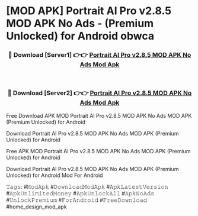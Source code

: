 # [MOD APK] Portrait AI Pro v2.8.5 MOD APK No Ads - (Premium Unlocked) for Android obwca



<div align="center">
<h3>🔴 Download [Server1] 👉👉 <a href="https://momento.my/?title=Portrait_AI_Pro_v2.8.5_MOD_APK_No_Ads">Portrait AI Pro v2.8.5 MOD APK No Ads Mod Apk</a></h3><br>

<h3>🔴 Download [Server2] 👉👉 <a href="https://momento.my/?title=Portrait_AI_Pro_v2.8.5_MOD_APK_No_Ads">Portrait AI Pro v2.8.5 MOD APK No Ads Mod Apk</a></h3>
</div>



Free Download APK MOD Portrait AI Pro v2.8.5 MOD APK No Ads MOD APK (Premium Unlocked) for Android

Download Portrait AI Pro v2.8.5 MOD APK No Ads MOD APK (Premium Unlocked) for Android

Free APK MOD Portrait AI Pro v2.8.5 MOD APK No Ads MOD APK (Premium Unlocked) for Android

Download Portrait AI Pro v2.8.5 MOD APK No Ads MOD APK (Premium Unlocked) for Android Mod For Android

𝚃𝚊𝚐𝚜: #𝙼𝚘𝚍𝙰𝚙𝚔 #𝙳𝚘𝚠𝚗𝚕𝚘𝚊𝚍𝙼𝚘𝚍𝙰𝚙𝚔 #𝙰𝚙𝚔𝙻𝚊𝚝𝚎𝚜𝚝𝚅𝚎𝚛𝚜𝚒𝚘𝚗 #𝙰𝚙𝚔𝚄𝚗𝚕𝚒𝚖𝚒𝚝𝚎𝚍𝙼𝚘𝚗𝚎𝚢 #𝙰𝚙𝚔𝚄𝚗𝚕𝚘𝚌𝚔𝙰𝚕𝚕 #𝙰𝚙𝚔𝙽𝚘𝙰𝚍𝚜 #𝚄𝚗𝚕𝚘𝚌𝚔𝙿𝚛𝚎𝚖𝚒𝚞𝚖 #𝙵𝚘𝚛𝙰𝚗𝚍𝚛𝚘𝚒𝚍 #𝙵𝚛𝚎𝚎𝙳𝚘𝚠𝚗𝚕𝚘𝚊𝚍 #home_design_mod_apk
